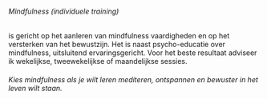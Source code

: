 ###### Mindfulness (individuele training)
is gericht op het aanleren van mindfulness vaardigheden en op het versterken van het bewustzijn. Het is naast psycho-educatie over mindfulness, uitsluitend ervaringsgericht. Voor het beste resultaat adviseer ik wekelijkse, tweewekelijkse of maandelijkse sessies.
###### Kies mindfulness als je wilt leren mediteren, ontspannen en bewuster in het leven wilt staan.
